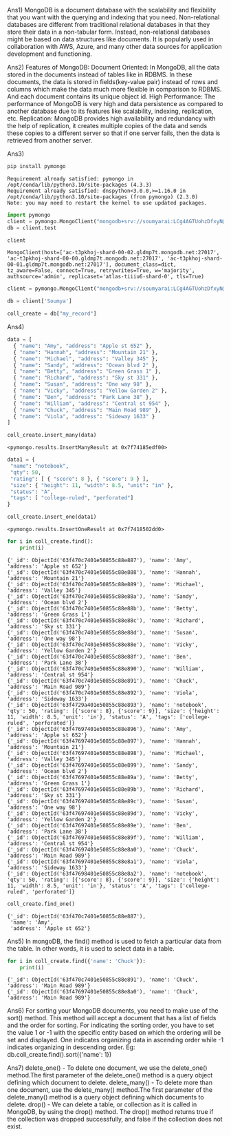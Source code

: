 Ans1) MongoDB is a document database with the scalability and flexibility that you want with the querying and indexing that you need. Non-relational databases are different from traditional relational databases in that they store their data in a non-tabular form. Instead, non-relational databases might be based on data structures like documents. It is popularly used in collaboration with AWS, Azure, and many other data sources for application development and functioning.

Ans2) Features of MongoDB:
Document Oriented: In MongoDB, all the data stored in the documents instead of tables like in RDBMS. In these documents, the data is stored in fields(key-value pair) instead of rows and columns which make the data much more flexible in comparison to RDBMS. And each document contains its unique object id.
High Performance: The performance of MongoDB is very high and data persistence as compared to another database due to its features like scalability, indexing, replication, etc.
Replication: MongoDB provides high availability and redundancy with the help of replication, it creates multiple copies of the data and sends these copies to a different server so that if one server fails, then the data is retrieved from another server.

Ans3)
```python
pip install pymongo
```

    Requirement already satisfied: pymongo in /opt/conda/lib/python3.10/site-packages (4.3.3)
    Requirement already satisfied: dnspython<3.0.0,>=1.16.0 in /opt/conda/lib/python3.10/site-packages (from pymongo) (2.3.0)
    Note: you may need to restart the kernel to use updated packages.



```python
import pymongo
client = pymongo.MongoClient("mongodb+srv://soumyarai:LCg4AGTUohzDfxyN@cluster0.gldmp7t.mongodb.net/?retryWrites=true&w=majority")
db = client.test
```


```python
client
```




    MongoClient(host=['ac-t3pkhoj-shard-00-02.gldmp7t.mongodb.net:27017', 'ac-t3pkhoj-shard-00-00.gldmp7t.mongodb.net:27017', 'ac-t3pkhoj-shard-00-01.gldmp7t.mongodb.net:27017'], document_class=dict, tz_aware=False, connect=True, retrywrites=True, w='majority', authsource='admin', replicaset='atlas-tiiiu6-shard-0', tls=True)




```python
client = pymongo.MongoClient("mongodb+srv://soumyarai:LCg4AGTUohzDfxyN@cluster0.gldmp7t.mongodb.net/?retryWrites=true&w=majority")
```


```python
db = client['Soumya']
```


```python
coll_create = db["my_record"]
```

Ans4)
```python
data = [
  { "name": "Amy", "address": "Apple st 652" },
  { "name": "Hannah", "address": "Mountain 21" },
  { "name": "Michael", "address": "Valley 345" },
  { "name": "Sandy", "address": "Ocean blvd 2" },
  { "name": "Betty", "address": "Green Grass 1" },
  { "name": "Richard", "address": "Sky st 331" },
  { "name": "Susan", "address": "One way 98" },
  { "name": "Vicky", "address": "Yellow Garden 2" },
  { "name": "Ben", "address": "Park Lane 38" },
  { "name": "William", "address": "Central st 954" },
  { "name": "Chuck", "address": "Main Road 989" },
  { "name": "Viola", "address": "Sideway 1633" }
]
```


```python
coll_create.insert_many(data)
```




    <pymongo.results.InsertManyResult at 0x7f74185edf00>




```python
data1 = {
 "name": "notebook",
 "qty": 50,
 "rating": [ { "score": 8 }, { "score": 9 } ],
 "size": { "height": 11, "width": 8.5, "unit": "in" },
 "status": "A",
 "tags": [ "college-ruled", "perforated"]
}
```


```python
coll_create.insert_one(data1)
```




    <pymongo.results.InsertOneResult at 0x7f7418502dd0>




```python
for i in coll_create.find():
    print(i)
```

    {'_id': ObjectId('63f470c7401e50855c88e887'), 'name': 'Amy', 'address': 'Apple st 652'}
    {'_id': ObjectId('63f470c7401e50855c88e888'), 'name': 'Hannah', 'address': 'Mountain 21'}
    {'_id': ObjectId('63f470c7401e50855c88e889'), 'name': 'Michael', 'address': 'Valley 345'}
    {'_id': ObjectId('63f470c7401e50855c88e88a'), 'name': 'Sandy', 'address': 'Ocean blvd 2'}
    {'_id': ObjectId('63f470c7401e50855c88e88b'), 'name': 'Betty', 'address': 'Green Grass 1'}
    {'_id': ObjectId('63f470c7401e50855c88e88c'), 'name': 'Richard', 'address': 'Sky st 331'}
    {'_id': ObjectId('63f470c7401e50855c88e88d'), 'name': 'Susan', 'address': 'One way 98'}
    {'_id': ObjectId('63f470c7401e50855c88e88e'), 'name': 'Vicky', 'address': 'Yellow Garden 2'}
    {'_id': ObjectId('63f470c7401e50855c88e88f'), 'name': 'Ben', 'address': 'Park Lane 38'}
    {'_id': ObjectId('63f470c7401e50855c88e890'), 'name': 'William', 'address': 'Central st 954'}
    {'_id': ObjectId('63f470c7401e50855c88e891'), 'name': 'Chuck', 'address': 'Main Road 989'}
    {'_id': ObjectId('63f470c7401e50855c88e892'), 'name': 'Viola', 'address': 'Sideway 1633'}
    {'_id': ObjectId('63f4729a401e50855c88e893'), 'name': 'notebook', 'qty': 50, 'rating': [{'score': 8}, {'score': 9}], 'size': {'height': 11, 'width': 8.5, 'unit': 'in'}, 'status': 'A', 'tags': ['college-ruled', 'perforated']}
    {'_id': ObjectId('63f47697401e50855c88e896'), 'name': 'Amy', 'address': 'Apple st 652'}
    {'_id': ObjectId('63f47697401e50855c88e897'), 'name': 'Hannah', 'address': 'Mountain 21'}
    {'_id': ObjectId('63f47697401e50855c88e898'), 'name': 'Michael', 'address': 'Valley 345'}
    {'_id': ObjectId('63f47697401e50855c88e899'), 'name': 'Sandy', 'address': 'Ocean blvd 2'}
    {'_id': ObjectId('63f47697401e50855c88e89a'), 'name': 'Betty', 'address': 'Green Grass 1'}
    {'_id': ObjectId('63f47697401e50855c88e89b'), 'name': 'Richard', 'address': 'Sky st 331'}
    {'_id': ObjectId('63f47697401e50855c88e89c'), 'name': 'Susan', 'address': 'One way 98'}
    {'_id': ObjectId('63f47697401e50855c88e89d'), 'name': 'Vicky', 'address': 'Yellow Garden 2'}
    {'_id': ObjectId('63f47697401e50855c88e89e'), 'name': 'Ben', 'address': 'Park Lane 38'}
    {'_id': ObjectId('63f47697401e50855c88e89f'), 'name': 'William', 'address': 'Central st 954'}
    {'_id': ObjectId('63f47697401e50855c88e8a0'), 'name': 'Chuck', 'address': 'Main Road 989'}
    {'_id': ObjectId('63f47697401e50855c88e8a1'), 'name': 'Viola', 'address': 'Sideway 1633'}
    {'_id': ObjectId('63f47698401e50855c88e8a2'), 'name': 'notebook', 'qty': 50, 'rating': [{'score': 8}, {'score': 9}], 'size': {'height': 11, 'width': 8.5, 'unit': 'in'}, 'status': 'A', 'tags': ['college-ruled', 'perforated']}



```python
coll_create.find_one()
```




    {'_id': ObjectId('63f470c7401e50855c88e887'),
     'name': 'Amy',
     'address': 'Apple st 652'}



Ans5) In mongoDB, the find() method is used to fetch a particular data from the table. In other words, it is used to select data in a table.


```python
for i in coll_create.find({'name': 'Chuck'}):
    print(i)
```

    {'_id': ObjectId('63f470c7401e50855c88e891'), 'name': 'Chuck', 'address': 'Main Road 989'}
    {'_id': ObjectId('63f47697401e50855c88e8a0'), 'name': 'Chuck', 'address': 'Main Road 989'}


Ans6) For sorting your MongoDB documents, you need to make use of the sort() method. This method will accept a document that has a list of fields and the order for sorting. For indicating the sorting order, you have to set the value 1 or -1 with the specific entity based on which the ordering will be set and displayed. One indicates organizing data in ascending order while -1 indicates organizing in descending order.
Eg: db.coll_create.find().sort({'name': 1})

Ans7) delete_one() - To delete one document, we use the delete_one() method.The first parameter of the delete_one() method is a query object defining which document to delete.
delete_many() - To delete more than one document, use the delete_many() method.The first parameter of the delete_many() method is a query object defining which documents to delete.
drop() - We can delete a table, or collection as it is called in MongoDB, by using the drop() method. The drop() method returns true if the collection was dropped successfully, and false if the collection does not exist.

